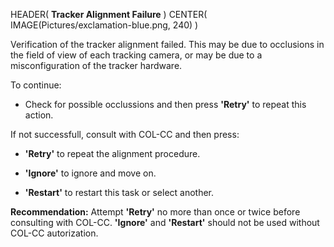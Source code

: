 HEADER( __Tracker Alignment Failure__ )
CENTER( IMAGE(Pictures/exclamation-blue.png, 240) )
 
 Verification of the tracker alignment failed. 
 This may be due to occlusions in the field of view of each tracking camera, 
 or may be due to a misconfiguration of the tracker hardware.

 To continue:

 - Check for possible occlussions and then press __'Retry'__ to repeat this action.

 If not successfull, consult with COL-CC and then press:

  - __'Retry'__ to repeat the alignment procedure.

 - __'Ignore'__ to ignore and move on.

 - __'Restart'__ to restart this task or select another.

 __Recommendation:__ Attempt __'Retry'__ no more than once or twice before consulting with COL-CC.
 __'Ignore'__ and __'Restart'__ should not be used without COL-CC autorization.